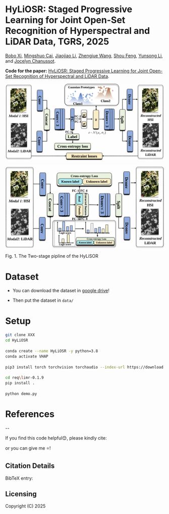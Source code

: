 # HyLiOSR: Staged Progressive Learning for Joint Open-Set Recognition of Hyperspectral and LiDAR Data, TGRS, 2025

[Bobo Xi](https://scholar.google.com/citations?user=O4O-s4AAAAAJ&hl=zh-CN), [Mingshuo Cai](https://cfcys.github.io/), [Jiaojiao Li](https://scholar.google.com/citations?user=Ccu3-acAAAAJ&hl=zh-CN&oi=sra), [Zhengjue Wang](https://scholar.google.com/citations?user=qTQj_I4AAAAJ&hl=zh-CN), [Shou Feng](https://homepage.hrbeu.edu.cn/web/fengshou), [Yunsong Li](https://dblp.uni-trier.de/pid/87/5840.html), and [Jocelyn Chanussot](https://jocelyn-chanussot.net/).

**Code for the paper:** [HyLiOSR: Staged Progressive Learning for Joint Open-Set Recognition of Hyperspectral and LiDAR Data](https://ieeexplore.ieee.org/document/待定).

![Stage1](pic/Stage1.png)

![Stage2](pic/Stage2.png)

Fig. 1. The Two-stage pipline of the HyLiSOR



# Dataset

* You can download the dataset in [google drive](https://drive.google.com/drive/folders/1g5UPMyqqoKzFZFwyxx-0ji8oaDD5_EfM?usp=drive_link)!

* Then put the dataset in `data/`

# Setup

```bash
git clone XXX
cd HyLiOSR

conda create --name HyLiOSR -y python=3.8
conda activate VHAP

pip3 install torch torchvision torchaudio --index-url https://download.pytorch.org/whl/cu118

cd req\limr-0.1.9
pip install .

python demo.py
```


# References
--

If you find this code helpful😊, please kindly cite:



or you can give me ⭐!

Citation Details
--

BibTeX entry:




Licensing
--

Copyright (C) 2025

